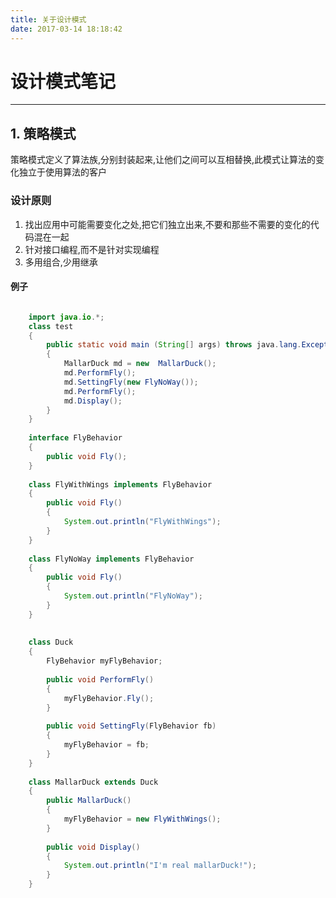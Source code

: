```yaml
---
title: 关于设计模式
date: 2017-03-14 18:18:42
---
```


# 设计模式笔记
---


## 1. 策略模式
策略模式定义了算法族,分别封装起来,让他们之间可以互相替换,此模式让算法的变化独立于使用算法的客户

### 设计原则

1. 找出应用中可能需要变化之处,把它们独立出来,不要和那些不需要的变化的代码混在一起
2. 针对接口编程,而不是针对实现编程
3. 多用组合,少用继承

#### 例子

```java

	import java.io.*;
	class test  
	{
		public static void main (String[] args) throws java.lang.Exception
		{
			MallarDuck md = new  MallarDuck();
			md.PerformFly();
			md.SettingFly(new FlyNoWay());
			md.PerformFly();
			md.Display();
		}
	}
	
	interface FlyBehavior
	{
	    public void Fly();
	}
	
	class FlyWithWings implements FlyBehavior
	{
	    public void Fly()
	    {
	        System.out.println("FlyWithWings");
	    }
	}
	
	class FlyNoWay implements FlyBehavior
	{
	    public void Fly()
	    {
	        System.out.println("FlyNoWay");
	    }
	}
	
	
	class Duck
	{
	    FlyBehavior myFlyBehavior;
	    
	    public void PerformFly()
	    {
	        myFlyBehavior.Fly();
	    }
	    
	    public void SettingFly(FlyBehavior fb)
	    {
	        myFlyBehavior = fb;
	    }
	}
	
	class MallarDuck extends Duck
	{
	    public MallarDuck()
	    {
	        myFlyBehavior = new FlyWithWings();
	    }
	    
	    public void Display()
	    {
	        System.out.println("I'm real mallarDuck!");    
	    }
	}
```

